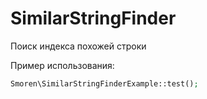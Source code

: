 # SimilarStringFinder

Поиск индекса похожей строки

Пример использования:

```php
Smoren\SimilarStringFinderExample::test();
```

